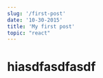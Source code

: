 ```yaml
---
slug: '/first-post'
date: '10-30-2015'
title: 'My first post'
topic: "react"
---
```


# hiasdfasdfasdf